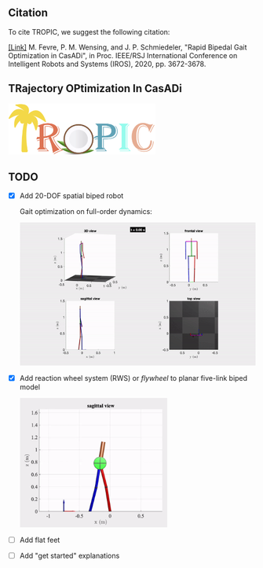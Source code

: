 
## Citation

To cite TROPIC, we suggest the following citation:

[[Link]](https://github.com/fevrem/TROPIC/blob/master/MF_PMW_JPS_IROS2020_TROPIC.pdf) M. Fevre, P. M. Wensing, and J. P. Schmiedeler, "Rapid Bipedal Gait Optimization in CasADi", in Proc. IEEE/RSJ International Conference on Intelligent Robots and Systems (IROS), 2020, pp. 3672-3678.


## TRajectory OPtimization In CasADi

<img src="images/logo.png" width="300"> 


## TODO

- [x] Add 20-DOF spatial biped robot 

    Gait optimization on full-order dynamics: 
      
    <img src="examples/spatial-20-dof-biped/anim_biped_20_DOF.gif" width="500">


- [x] Add reaction wheel system (RWS) or *flywheel* to planar five-link biped model

    <img src="examples/planar-8-dof-biped-flywheel/planar-8dof-biped-flywheel.gif" width="300">


- [ ] Add flat feet
- [ ] Add "get started" explanations